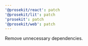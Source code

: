 ```yaml
---
'@prosekit/react': patch
'@prosekit/lit': patch
'prosekit': patch
'@prosekit/web': patch
---
```


Remove unnecessary dependencies.
